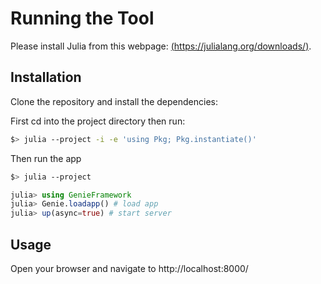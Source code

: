 # Running the Tool

Please install Julia from this webpage: [(https://julialang.org/downloads/)](https://julialang.org/downloads/).

## Installation

Clone the repository and install the dependencies:

First cd into the project directory then run:

```bash
$> julia --project -i -e 'using Pkg; Pkg.instantiate()'
```

Then run the app

```bash
$> julia --project
```

```julia
julia> using GenieFramework
julia> Genie.loadapp() # load app
julia> up(async=true) # start server
```

## Usage

Open your browser and navigate to http://localhost:8000/